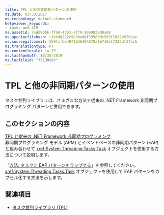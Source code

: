 ```yaml
---
title: TPL と他の非同期パターンの使用
ms.date: 03/30/2017
ms.technology: dotnet-standard
helpviewer_keywords:
- tasks and APM
ms.assetid: 7add905b-ff60-4353-af79-5089038d9a08
ms.openlocfilehash: c1bb98222c5e2ba88f59565dc983f1612b520eee
ms.sourcegitcommit: 559fcfbe4871636494870a8b716bf7325df34ac5
ms.translationtype: HT
ms.contentlocale: ja-JP
ms.lasthandoff: 10/30/2019
ms.locfileid: "73139893"
---
```

# <a name="using-tpl-with-other-asynchronous-patterns"></a>TPL と他の非同期パターンの使用
タスク並列ライブラリは、さまざまな方法で従来の .NET Framework 非同期プログラミング パターンと併用できます。  
  
## <a name="in-this-section"></a>このセクションの内容  
 [TPL と従来の .NET Framework 非同期プログラミング](../../../docs/standard/parallel-programming/tpl-and-traditional-async-programming.md)  
 非同期プログラミング モデル (APM) とイベントベースの非同期パターン (EAP) と組み合わせて <xref:System.Threading.Tasks.Task> オブジェクトを使用する方法について説明します。  
  
 「[方法: タスクに EAP パターンをラップする](../../../docs/standard/parallel-programming/how-to-wrap-eap-patterns-in-a-task.md)」を参照してください。  
 <xref:System.Threading.Tasks.Task> オブジェクトを使用して EAP パターンをカプセル化する方法を示します。  
  
## <a name="see-also"></a>関連項目

- [タスク並列ライブラリ (TPL)](../../../docs/standard/parallel-programming/task-parallel-library-tpl.md)
